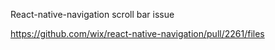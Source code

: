 React-native-navigation scroll bar issue

https://github.com/wix/react-native-navigation/pull/2261/files
